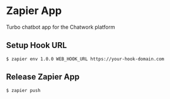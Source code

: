 # Zapier App

Turbo chatbot app for the Chatwork platform

## Setup Hook URL

```terminal
$ zapier env 1.0.0 WEB_HOOK_URL https://your-hook-domain.com
```

## Release Zapier App

```terminal
$ zapier push
```
